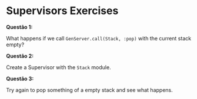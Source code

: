 # Supervisors Exercises

**Questão 1:**

What happens if we call `GenServer.call(Stack, :pop)` with the current
stack empty?

**Questão 2:**

Create a Supervisor with the `Stack` module.

**Questão 3:**

Try again to pop something of a empty stack and see what happens.